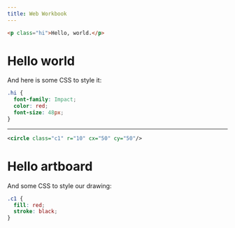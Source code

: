 ```yaml
---
title: Web Workbook
---
```


```html
<p class="hi">Hello, world.</p>
```

# Hello world

And here is some CSS to style it:

```css
.hi {
  font-family: Impact;
  color: red;
  font-size: 48px;
}
```

---

```svg
<circle class="c1" r="10" cx="50" cy="50"/>
```

# Hello artboard

And some CSS to style our drawing:

```css
.c1 {
  fill: red;
  stroke: black;
}
```
